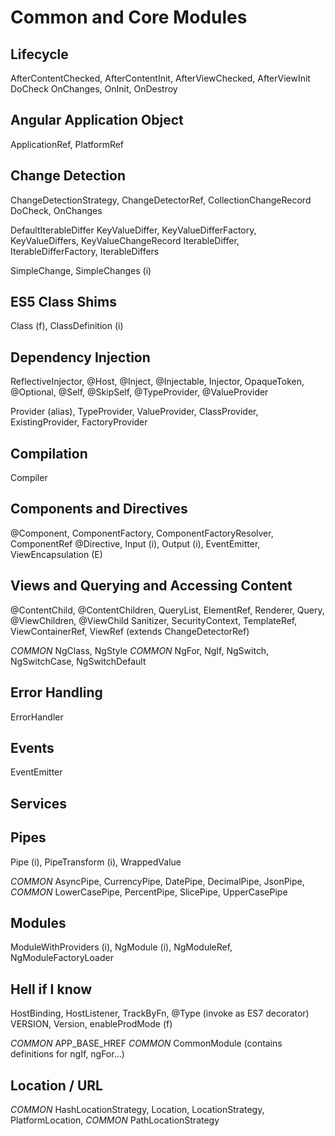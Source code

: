# Common and Core Modules

## Lifecycle
AfterContentChecked, AfterContentInit, AfterViewChecked, AfterViewInit
DoCheck
OnChanges, OnInit, OnDestroy

## Angular Application Object
ApplicationRef, PlatformRef

## Change Detection
ChangeDetectionStrategy, ChangeDetectorRef, CollectionChangeRecord
DoCheck, OnChanges

DefaultIterableDiffer
KeyValueDiffer, KeyValueDifferFactory, KeyValueDiffers, KeyValueChangeRecord
IterableDiffer, IterableDifferFactory, IterableDiffers

SimpleChange, SimpleChanges (i)

## ES5 Class Shims
Class (f), ClassDefinition (i)

## Dependency Injection
ReflectiveInjector, @Host, @Inject, @Injectable, Injector, OpaqueToken,
@Optional, @Self, @SkipSelf, @TypeProvider, @ValueProvider

Provider (alias), TypeProvider, ValueProvider, ClassProvider,
ExistingProvider, FactoryProvider

## Compilation
Compiler

## Components and Directives
@Component, ComponentFactory, ComponentFactoryResolver, ComponentRef
@Directive, Input (i), Output (i), EventEmitter, ViewEncapsulation (E)


## Views and Querying and Accessing Content
@ContentChild, @ContentChildren, QueryList, ElementRef, Renderer,
Query, @ViewChildren, @ViewChild
Sanitizer, SecurityContext, TemplateRef, ViewContainerRef, ViewRef
(extends ChangeDetectorRef)

*COMMON* NgClass, NgStyle
*COMMON* NgFor, NgIf, NgSwitch, NgSwitchCase, NgSwitchDefault


## Error Handling
ErrorHandler

## Events
EventEmitter

## Services

## Pipes
Pipe (i), PipeTransform (i), WrappedValue

*COMMON* AsyncPipe, CurrencyPipe, DatePipe, DecimalPipe, JsonPipe,
*COMMON* LowerCasePipe, PercentPipe, SlicePipe, UpperCasePipe

## Modules
ModuleWithProviders (i), NgModule (i), NgModuleRef, NgModuleFactoryLoader

## Hell if I know
HostBinding, HostListener, TrackByFn, @Type (invoke as ES7 decorator)
VERSION, Version, enableProdMode (f)

*COMMON* APP_BASE_HREF
*COMMON* CommonModule (contains definitions for ngIf, ngFor...)

## Location / URL
*COMMON* HashLocationStrategy, Location, LocationStrategy, PlatformLocation,
*COMMON* PathLocationStrategy

